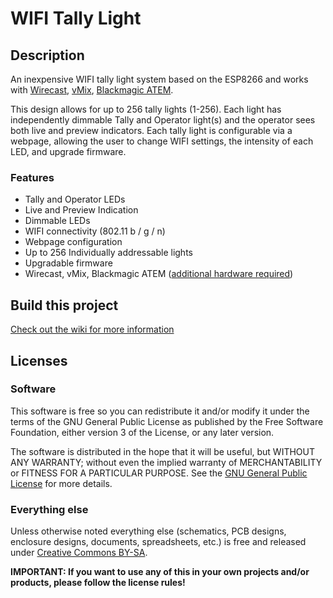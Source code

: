 # WIFI Tally Light 

## Description
An inexpensive WIFI tally light system based on the ESP8266 and works with [Wirecast]( https://www.telestream.net/wirecast/overview.htm), [vMix](https://www.vmix.com/), [Blackmagic ATEM](https://www.blackmagicdesign.com). 

This design allows for up to 256 tally lights (1-256). Each light has independently dimmable Tally and Operator light(s) and the operator sees both live and preview indicators. Each tally light is configurable via a webpage, allowing the user to change WIFI settings, the intensity of each LED, and upgrade firmware.

### Features
* Tally and Operator LEDs
* Live and Preview Indication
* Dimmable LEDs
* WIFI connectivity (802.11 b / g / n)
* Webpage configuration
* Up to 256 Individually addressable lights
* Upgradable firmware
* Wirecast, vMix, Blackmagic ATEM ([additional hardware required]( https://github.com/henne-/wifitally))

## Build this project
[Check out the wiki for more information](https://github.com/DynamoBen/WIFItally/wiki)

## Licenses
### Software
This software is free so you can redistribute it and/or modify it under the terms of the GNU General Public License as published by the Free Software Foundation, either version 3 of the License, or any later version.

The software is distributed in the hope that it will be useful, but WITHOUT ANY WARRANTY; without even the implied warranty of MERCHANTABILITY or FITNESS FOR A PARTICULAR PURPOSE. See the [GNU General Public License]( http://www.gnu.org/licenses) for more details. 

### Everything else
Unless otherwise noted everything else (schematics, PCB designs, enclosure designs, documents, spreadsheets, etc.) is free and released under [Creative Commons BY-SA](http://creativecommons.org/licenses/by-sa/3.0/). 

**IMPORTANT: If you want to use any of this in your own projects and/or products, please follow the license rules!**
